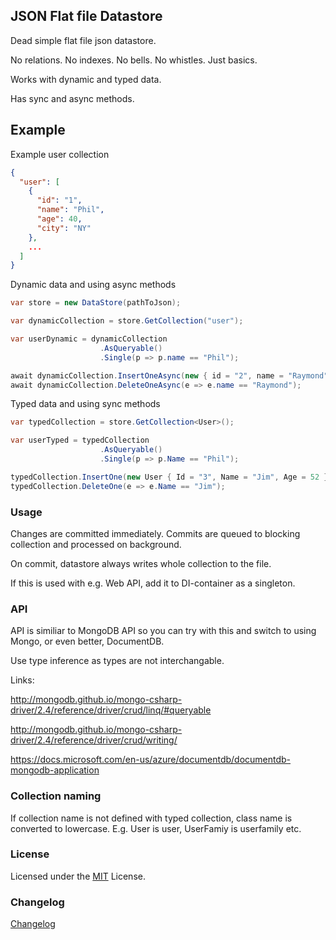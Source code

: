 JSON Flat file Datastore
----------------------------------

Dead simple flat file json datastore.

No relations. No indexes. No bells. No whistles. Just basics.

Works with dynamic and typed data.

Has sync and async methods.

## Example

Example user collection

```json
{
  "user": [
    {
      "id": "1",
      "name": "Phil",
      "age": 40,
      "city": "NY"
    },
	...
  ]
}
```

Dynamic data and using async methods

```csharp
var store = new DataStore(pathToJson);

var dynamicCollection = store.GetCollection("user");

var userDynamic = dynamicCollection
                    .AsQueryable()
                    .Single(p => p.name == "Phil");

await dynamicCollection.InsertOneAsync(new { id = "2", name = "Raymond", age = 32 });
await dynamicCollection.DeleteOneAsync(e => e.name == "Raymond");
```

Typed data and using sync methods

```csharp
var typedCollection = store.GetCollection<User>();

var userTyped = typedCollection
                    .AsQueryable()
                    .Single(p => p.Name == "Phil");

typedCollection.InsertOne(new User { Id = "3", Name = "Jim", Age = 52 });
typedCollection.DeleteOne(e => e.Name == "Jim");
```

### Usage

Changes are committed immediately. Commits are queued to blocking collection and processed on background. 

On commit, datastore always writes whole collection to the file.

If this is used with e.g. Web API, add it to DI-container as a singleton.

### API

API is similiar to MongoDB API so you can try with this and switch to using Mongo, or even better, DocumentDB.

Use type inference as types are not interchangable.

Links:

http://mongodb.github.io/mongo-csharp-driver/2.4/reference/driver/crud/linq/#queryable

http://mongodb.github.io/mongo-csharp-driver/2.4/reference/driver/crud/writing/

https://docs.microsoft.com/en-us/azure/documentdb/documentdb-mongodb-application

### Collection naming

If collection name is not defined with typed collection, class name is converted to lowercase. E.g. User is user, UserFamiy is userfamily etc.

### License

Licensed under the [MIT](LICENSE) License.

### Changelog

[Changelog](CHANGELOG.md)
